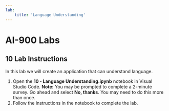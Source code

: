 ```yaml
---
lab:
    title: 'Language Understanding'
---
```


# AI-900 Labs
## 10 Lab Instructions
In this lab we will create an application that can understand language. 

1.  Open the **10 - Language Understanding.ipynb** notebook in Visual Studio Code. 
    **Note:** You may be prompted to complete a 2-minute survey. Go ahead and select **No, thanks**. You may need to do this more than once.
2.  Follow the instructions in the notebook to complete the lab.
